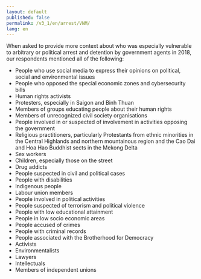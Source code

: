 ```yaml
---
layout: default
published: false
permalink: /v3_1/en/arrest/VNM/
lang: en
---
```


When asked to provide more context about who was especially vulnerable to arbitrary or political arrest and detention by government agents in 2018, our respondents mentioned all of the following:
-	People who use social media to express their opinions on political, social and environmental issues
-	People who opposed the special economic zones and cybersecurity bills
-	Human rights activists
-	Protesters, especially in Saigon and Binh Thuan
-	Members of groups educating people about their human rights
-	Members of unrecognized civil society organisations
-	People involved in or suspected of involvement in activities opposing the government
-	Religious practitioners, particularly Protestants from ethnic minorities in the Central Highlands and northern mountainous region and the Cao Dai and Hoa Hao Buddhist sects in the Mekong Delta
-	Sex workers
-	Children, especially those on the street
-	Drug addicts
-	People suspected in civil and political cases
-	People with disabilities
-	Indigenous people
-	Labour union members
-	People involved in political activities
-	People suspected of terrorism and political violence
-	People with low educational attainment
-	People in low socio economic areas
-	People accused of crimes
-	People with criminal records
-	People associated with the Brotherhood for Democracy
-	Activists
-	Environmentalists
-	Lawyers
-	Intellectuals
-	Members of independent unions

